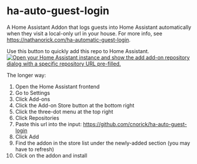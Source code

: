 # ha-auto-guest-login

A Home Assistant Addon that logs guests into Home Assistant automatically when they visit a local-only url in your house.
For more info, see <https://nathanorick.com/ha-automatic-guest-login>.

Use this button to quickly add this repo to Home Assistant.
[![Open your Home Assistant instance and show the add add-on repository dialog with a specific repository URL pre-filled.](https://my.home-assistant.io/badges/supervisor_add_addon_repository.svg)](https://my.home-assistant.io/redirect/supervisor_add_addon_repository/?repository_url=https%3A%2F%2Fgithub.com%2Fcnorick%2Fha-auto-guest-login)

The longer way:

1. Open the Home Assistant frontend
2. Go to Settings
3. Click Add-ons
4. Click the Add-on Store button at the bottom right
5. Click the three-dot menu at the top right
6. Click Repositories
7. Paste this url into the input: https://github.com/cnorick/ha-auto-guest-login
8. Click Add
9. Find the addon in the store list under the newly-added section (you may have to refresh)
10. Click on the addon and install
